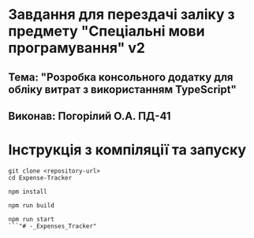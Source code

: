 # Завдання для перездачі заліку з предмету "Спеціальні мови програмування" v2
## Тема: "Розробка консольного додатку для обліку витрат з використанням TypeScript" 
## Виконав: Погорілий О.А. ПД-41


# Інструкція з компіляції та запуску

```
git clone <repository-url>
cd Expense-Tracker

npm install

npm run build

npm run start
```"# -_Expenses_Tracker" 
